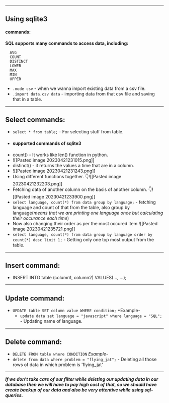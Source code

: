 --------
## Using sqlite3
#### commands:
  
**SQL supports many commands to access data, including:**
```
  AVG
  COUNT
  DISTINCT
  LOWER
  MAX
  MIN
  UPPER
```
- `.mode csv` - when we wanna import existing data from a csv file.
- `.import data.csv data`  - importing data from that csv file and saving that in a table.
---
## Select commands: 
- `select * from table;` - For selecting stuff from table.
- #### supported commands of sqlite3
- count() - It works like len() function in python.
- ![[Pasted image 20230421231015.png]]
- distinct() - it returns the values a time that are in a column.
- ![[Pasted image 20230421231243.png]]
- Using different functions together. 👇![[Pasted image 20230421232203.png]]
- Fetching data of another column on the basis of another column. 👇![[Pasted image 20230421233900.png]]
- `select language, count(*) from data group by language;` - fetching language and count of that from the table, also group by language(_means that we are printing one language once but calculating their occurance each time_)
- Now also changing their order as per the most occured item.![[Pasted image 20230421235721.png]]
- `select language, count(*) from data group by language order by count(*) desc limit 1;` - Getting only one top most output from the table.
---
##  Insert command: 
- INSERT INTO table (column1, column2) VALUES(..., ...);
- ---
## Update command:
- `UPDATE table SET column value WHERE condition;` 
  *Example-
	- `update data set language = "javascript" where language = "SQL";` - Updating name of language.
---
## Delete command:
- `DELETE FROM table where CONDITION`
*Example*-
- `delete from data where problem = "flying_jat";` - Deleting all those rows of data in which problem is 'flying_jat'
---
***If we don't take care of our filter while deleting our updating data in our database then we will have to pay high cost of that, so we should have create backup of our data and also be very attentive while using sql-queries.***